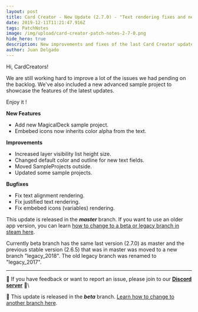 ```yaml
---
layout: post
title: Card Creator - New Update (2.7.0) - "Text rendering fixes and new sample project"
date: 2019-12-11T11:21:47.916Z
tags: PatchNotes
image: /img/upload/card-creator-patch-notes-2-7-0.png
hide_hero: true
description: New improvements and fixes of the last Card Creator update!
author: Juan Delgado
---
```

<!--StartFragment-->

Hi, CardCreators!

We are still working hard to improve a lot of the issues we had pending on the backlog. We've also included a new advanced sample project to showcase the features of the latest updates.

Enjoy it !

**New Features**

* Add new MagicalDeck sample project.
* Embebed icons now inherits color alpha from the text.



**Improvements**

* Increased layer visibility list height size.
* Changed default color and outline for new text fields.
* Moved SampleProjects outside.
* Updated some sample projects.



**Bugfixes**

* Fix text alignment rendering.
* Fix justified text rendering.
* Fix embebed icons (variables) rendering.


This update is released in the ***master*** branch. If you want to use an older app version, you can learn [how to change to a beta or legacy branch in steam here](https://steamcommunity.com/linkfilter/?url=/blog/beta-and-legacy-versions).

Currently beta branch has the same last version (2.7.0) as master and the previous stable version (2.6.5) that was in master was moved to a new branch "legacy_2018". The old legacy branch was renamed to "legacy_2017".

---

📌 If you have feedback or want to report an issue, please join to our **[Discord server](http://discord.gg/pixelatto)** 💬\

📌 This update is released in the ***beta*** branch. [Learn how to change to another branch here](/blog/beta-and-legacy-versions).